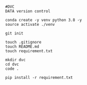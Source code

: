 ```
#DVC 
DATA version control
```




```
conda create -y venv python 3.8 -y
source activate ./venv
```

```
git init
```

```
touch .gitignore
touch README.md
touch requirement.txt
```

```
mkdir dvc
cd dvc 
code .
```


```
pip install -r requirement.txt
```